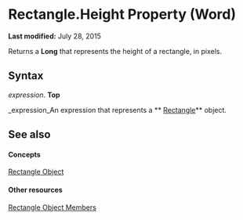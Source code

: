 
# Rectangle.Height Property (Word)

 **Last modified:** July 28, 2015

Returns a  **Long** that represents the height of a rectangle, in pixels.

## Syntax

 _expression_. **Top**

 _expression_An expression that represents a  ** [Rectangle](90ad4f48-2051-38f9-9b2e-a14bd38478be.md)** object.


## See also


#### Concepts


 [Rectangle Object](90ad4f48-2051-38f9-9b2e-a14bd38478be.md)
#### Other resources


 [Rectangle Object Members](0100767b-7e71-a34b-4051-1de890574f82.md)
